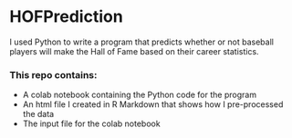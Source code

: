 # HOFPrediction
I used Python to write a program that predicts whether or not baseball players will make the Hall of Fame based on their career statistics.

### This repo contains:

* A colab notebook containing the Python code for the program
* An html file I created in R Markdown that shows how I pre-processed the data
* The input file for the colab notebook
